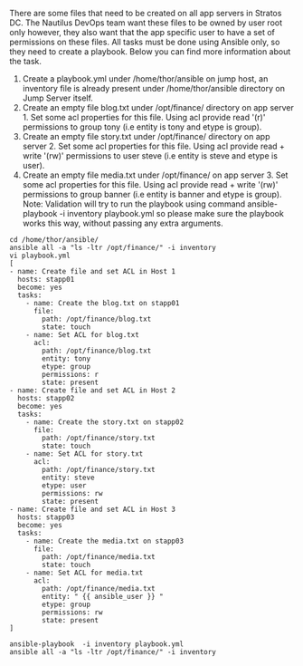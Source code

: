 There are some files that need to be created on all app servers in Stratos DC. The Nautilus DevOps team want these files to be owned by user root only however, they also want that the app specific user to have a set of permissions on these files. All tasks must be done using Ansible only, so they need to create a playbook. Below you can find more information about the task.
1. Create a playbook.yml under /home/thor/ansible on jump host, an inventory file is already present under /home/thor/ansible directory on Jump Server itself.
2. Create an empty file blog.txt under /opt/finance/ directory on app server 1. Set some acl properties for this file. Using acl provide read '(r)' permissions to group tony (i.e entity is tony and etype is group).
3. Create an empty file story.txt under /opt/finance/ directory on app server 2. Set some acl properties for this file. Using acl provide read + write '(rw)' permissions to user steve (i.e entity is steve and etype is user).
4. Create an empty file media.txt under /opt/finance/ on app server 3. Set some acl properties for this file. Using acl provide read + write '(rw)' permissions to group banner (i.e entity is banner and etype is group).
Note: Validation will try to run the playbook using command ansible-playbook -i inventory playbook.yml so please make sure the playbook works this way, without passing any extra arguments.

```
cd /home/thor/ansible/
ansible all -a "ls -ltr /opt/finance/" -i inventory
vi playbook.yml
[
- name: Create file and set ACL in Host 1
  hosts: stapp01
  become: yes
  tasks:
    - name: Create the blog.txt on stapp01
      file:
        path: /opt/finance/blog.txt
        state: touch
    - name: Set ACL for blog.txt
      acl:
        path: /opt/finance/blog.txt
        entity: tony
        etype: group
        permissions: r
        state: present
- name: Create file and set ACL in Host 2
  hosts: stapp02
  become: yes
  tasks:
    - name: Create the story.txt on stapp02
      file:
        path: /opt/finance/story.txt
        state: touch
    - name: Set ACL for story.txt
      acl:
        path: /opt/finance/story.txt
        entity: steve
        etype: user
        permissions: rw
        state: present
- name: Create file and set ACL in Host 3
  hosts: stapp03
  become: yes
  tasks:
    - name: Create the media.txt on stapp03
      file:
        path: /opt/finance/media.txt
        state: touch
    - name: Set ACL for media.txt
      acl:
        path: /opt/finance/media.txt
        entity: " {{ ansible_user }} "
        etype: group
        permissions: rw
        state: present  
]

ansible-playbook  -i inventory playbook.yml
ansible all -a "ls -ltr /opt/finance/" -i inventory
```